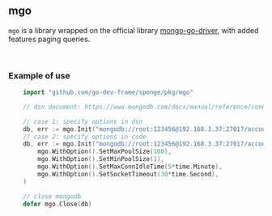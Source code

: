 ## mgo

`mgo` is a library wrapped on the official library [mongo-go-driver](https://github.com/mongodb/mongo-go-driver), with added features paging queries.

<br>

### Example of use

```go
    import "github.com/go-dev-frame/sponge/pkg/mgo"

    // dsn document: https://www.mongodb.com/docs/manual/reference/connection-string/

    // case 1: specify options in dsn
    db, err := mgo.Init("mongodb://root:123456@192.168.3.37:27017/account?socketTimeoutMS=30000&maxPoolSize=100&minPoolSize=1&maxConnIdleTimeMS=300000")
    // case 2: specify options in code
    db, err := mgo.Init("mongodb://root:123456@192.168.3.37:27017/account",
        mgo.WithOption().SetMaxPoolSize(100),
        mgo.WithOption().SetMinPoolSize(1),
        mgo.WithOption().SetMaxConnIdleTime(5*time.Minute),
        mgo.WithOption().SetSocketTimeout(30*time.Second),
    )

    // close mongodb
    defer mgo.Close(db)
```
